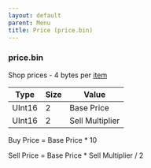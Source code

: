 ```yaml
---
layout: default
parent: Menu
title: Price (price.bin)
---
```


### price.bin

Shop prices - 4 bytes per [item](../Lists/Item_list)

| Type   | Size | Value           |
|--------|------|-----------------|
| UInt16 | 2    | Base Price      |
| UInt16 | 2    | Sell Multiplier |

Buy Price = Base Price \* 10

Sell Price = Base Price \* Sell Multiplier / 2
